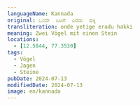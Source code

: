 ```yaml
---
languageName: Kannada
original: ಒಂದೇ  ಏಟಿಗೆ  ಎರಡು  ಹಕ್ಕಿ
transliteration: onde yetige eradu hakki
meaning: Zwei Vögel mit einen Stein
locations:
  - [12.5844, 77.3530]
tags:
  - Vögel
  - Jagen
  - Steine
pubDate: 2024-07-13
modifiedDate: 2024-07-13
image: en/kannada
---
```


